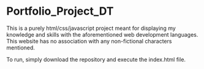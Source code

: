 # Portfolio_Project_DT
This is a purely html/css/javascript project meant for displaying my knowledge and skills with the aforementioned web development languages. This website has no association with any non-fictional characters mentioned.

To run, simply download the repository and execute the index.html file.
